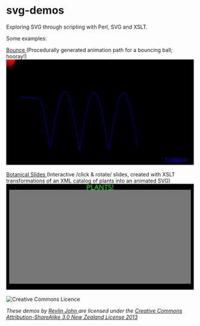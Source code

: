 svg-demos
=========

Exploring SVG through scripting with Perl, SVG and XSLT.

Some examples:


[Bounce ](http://www.uni-sol.org/svg-demos/data/bounce.svg)
(Procedurally generated animation path for a bouncing ball; hooray!)
![Bouncing Ball](data/bounce.svg)

[Botanical Slides ](http://www.uni-sol.org/svg-demos/data/xslt-transform.svg)
(Interactive /click & rotate/ slides, created with XSLT transformations of an XML catalog of plants into an animated SVG)
![Rotating Slides](data/xslt-transform.svg)


![Creative Commons Licence](http://i.creativecommons.org/l/by-sa/3.0/nz/88x31.png)

*These demos by [Revlin John ](mailto:revlin@uni-sol.org) are licensed under the [Creative Commons Attribution-ShareAlike 3.0 New Zealand License 2013 ](http://creativecommons.org/licenses/by-sa/3.0/nz/deed.en_GB)*
